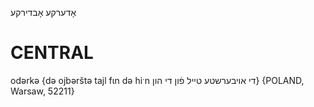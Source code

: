 אָדערקע
אָבדירקע

CENTRAL
========

odərkə {də ojbərštə tajl fɩn də hiˑn די אויבערשטע טייל פֿון די הון} {POLAND, Warsaw, 52211}
